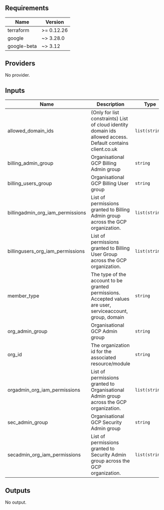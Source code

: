 # 

<!-- BEGINNING OF PRE-COMMIT-TERRAFORM DOCS HOOK -->
## Requirements

| Name | Version |
|------|---------|
| terraform | >= 0.12.26 |
| google | ~> 3.28.0 |
| google-beta | ~> 3.12 |

## Providers

No provider.

## Inputs

| Name | Description | Type | Default | Required |
|------|-------------|------|---------|:--------:|
| allowed\_domain\_ids | (Only for list constraints) List of cloud identity domain ids allowed access. Default contains client.co.uk | `list(string)` | <pre>[<br>  "C0391mc0z"<br>]</pre> | no |
| billing\_admin\_group | Organisational GCP Billing Admin group | `string` | n/a | yes |
| billing\_users\_group | Organisational GCP Billing User group | `string` | n/a | yes |
| billingadmin\_org\_iam\_permissions | List of permissions granted to Billing Admin group across the GCP organization. | `list(string)` | n/a | yes |
| billingusers\_org\_iam\_permissions | List of permissions granted to Billing User Group across the GCP organization. | `list(string)` | n/a | yes |
| member\_type | The type of the account to be granted permissions. Accepted values are user, serviceaccount, group, domain | `string` | `"group"` | no |
| org\_admin\_group | Organisational GCP Admin group | `string` | n/a | yes |
| org\_id | The organization id for the associated resource/module | `string` | `""` | no |
| orgadmin\_org\_iam\_permissions | List of permissions granted to Organisational Admin group across the GCP organization. | `list(string)` | n/a | yes |
| sec\_admin\_group | Organisational GCP Security Admin group | `string` | n/a | yes |
| secadmin\_org\_iam\_permissions | List of permissions granted to Security Admin group across the GCP organization. | `list(string)` | n/a | yes |

## Outputs

No output.

<!-- END OF PRE-COMMIT-TERRAFORM DOCS HOOK -->
